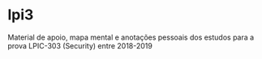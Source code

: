 # lpi3
Material de apoio, mapa mental e anotações pessoais dos estudos para a prova LPIC-303 (Security) entre 2018-2019
